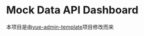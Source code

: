 # Mock Data API Dashboard

本项目是由[vue-admin-template](https://github.com/PanJiaChen/vue-admin-template)项目修改而来
